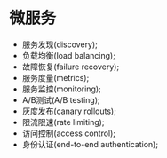 # 微服务
- 服务发现(discovery);
- 负载均衡(load balancing);
- 故障恢复(failure recovery);
- 服务度量(metrics);
- 服务监控(monitoring);
- A/B测试(A/B testing);
- 灰度发布(canary rollouts);
- 限流限速(rate limiting);
- 访问控制(access control);
- 身份认证(end-to-end authentication);